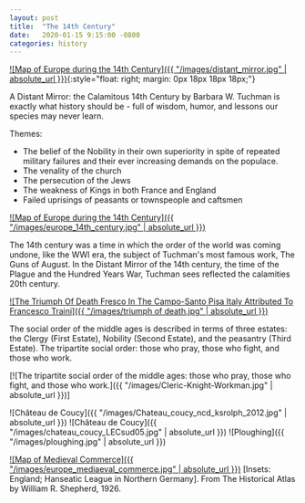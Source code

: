 ```yaml
---
layout: post
title:  "The 14th Century"
date:   2020-01-15 9:15:00 -0800
categories: history
---
```


[![Map of Europe during the 14th Century]({{ "/images/distant_mirror.jpg" | absolute_url }})](https://www.penguinrandomhouse.com/books/180834/a-distant-mirror-by-barbara-w-tuchman/){:style="float: right; margin: 0px 18px 18px 18px;"}

A Distant Mirror: the Calamitous 14th Century by Barbara W. Tuchman is exactly what history should be - full of wisdom, humor, and lessons our species may never learn.

Themes:

- The belief of the Nobility in their own superiority in spite of repeated military failures and their ever increasing demands on the populace.
- The venality of the church
- The persecution of the Jews
- The weakness of Kings in both France and England
- Failed uprisings of peasants or townspeople and caftsmen


[![Map of Europe during the 14th Century]({{ "/images/europe_14th_century.jpg" | absolute_url }})](https://legacy.lib.utexas.edu/maps/historical/colbeck/europe_14_century.jpg)

The 14th century was a time in which the order of the world was coming undone, like the WWI era, the subject of Tuchman's most famous work, The Guns of August. In the Distant Mirror of the 14th century, the time of the Plague and the Hundred Years War, Tuchman sees reflected the calamities 20th century.

[![The Triumph Of Death Fresco In The Campo-Santo Pisa Italy Attributed To Francesco Traini]({{ "/images/triumph of death.jpg" | absolute_url }})](https://en.wikipedia.org/wiki/Francesco_Traini)

The social order of the middle ages is described in terms of three estates: the Clergy (First Estate), Nobility (Second Estate), and the peasantry (Third Estate). The tripartite social order: those who pray, those who fight, and those who work.


[![The tripartite social order of the middle ages: those who pray, those who fight, and those who work.]({{ "/images/Cleric-Knight-Workman.jpg" | absolute_url }})]

![Château de Coucy]({{ "/images/Chateau_coucy_ncd_ksrolph_2012.jpg" | absolute_url }})
![Château de Coucy]({{ "/images/chateau_coucy_LECsud05.jpg" | absolute_url }})
![Ploughing]({{ "/images/ploughing.jpg" | absolute_url }})



[![Map of Medieval Commerce]({{ "/images/europe_mediaeval_commerce.jpg" | absolute_url }})](https://legacy.lib.utexas.edu/maps/historical/shepherd/europe_mediaeval_commerce.jpg) [Insets: England; Hanseatic League in Northern Germany]. From The Historical Atlas by William R. Shepherd, 1926.

